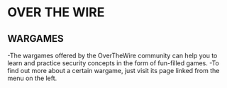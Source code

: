 # OVER THE WIRE

## WARGAMES

-The wargames offered by the OverTheWire community can help you to learn and practice security concepts in the form of fun-filled games.
-To find out more about a certain wargame, just visit its page linked from the menu on the left.
